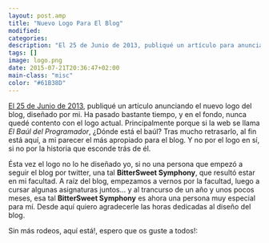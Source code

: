 ```yaml
---
layout: post.amp
title: "Nuevo Logo Para El Blog"
modified:
categories:
description: "El 25 de Junio de 2013, publiqué un artículo para anunciando el nuevo logo del blog, diseñado por mi. Ha pasado bastante tiempo, y en el fondo, nunca quedé contento con el logo actual. Principalmente porque si la web se llama El Baúl del Programador, ¿Dónde está el baúl? Tras mucho retrasarlo, al fin está aquí, a mi parecer el más apropiado para el blog. Y no por el logo en sí, si no por la historia que esconde trás de él."
tags: []
image: logo.png
date: 2015-07-21T20:36:47+02:00
main-class: "misc"
color: "#61B38D"
---
```

[El 25 de Junio de 2013](/vota-por-el-logo-que-mas-te-guste-para-el-baul-del-programador/), publiqué un artículo anunciando el nuevo logo del blog, diseñado por mi. Ha pasado bastante tiempo, y en el fondo, nunca quedé contento con el logo actual. Principalmente porque si la web se llama _El Baúl del Programador_, ¿Dónde está el baúl? Tras mucho retrasarlo, al fin está aquí, a mi parecer el más apropiado para el blog. Y no por el logo en sí, si no por la historia que esconde trás de él.

<!--ad-->

Ésta vez el logo no lo he diseñado yo, si no una persona que empezó a seguir el blog por twitter, una tal __BitterSweet Symphony__, que resultó estar en mi facultad. A raíz del blog, empezamos a vernos por la facultad, luego a cursar algunas asignaturas juntos... y al trancurso de un año y unos pocos meses, esa tal __BitterSweet Symphony__ es ahora una persona muy especial para mí. Desde aquí quiero agradecerle las horas dedicadas al diseño del blog.

Sin más rodeos, aquí está!, espero que os guste a todos!:

<figure>
<amp-img layout="responsive" src="/assets/img/logo.png" title="{{ page.title }}" alt="{{ page.title }}" width="550px" height="414px" />
</figure>
